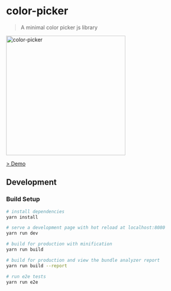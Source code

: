 # color-picker

> A minimal color picker js library

<img width="322" alt="color-picker" src="https://user-images.githubusercontent.com/8350985/50245892-01396700-03d4-11e9-952b-ac32fed4603e.png">

[> Demo](http://color-picker.lukasbischof.ch/demo/index.html)

## Development
### Build Setup

``` bash
# install dependencies
yarn install

# serve a development page with hot reload at localhost:8080
yarn run dev

# build for production with minification
yarn run build

# build for production and view the bundle analyzer report
yarn run build --report

# run e2e tests
yarn run e2e
```
